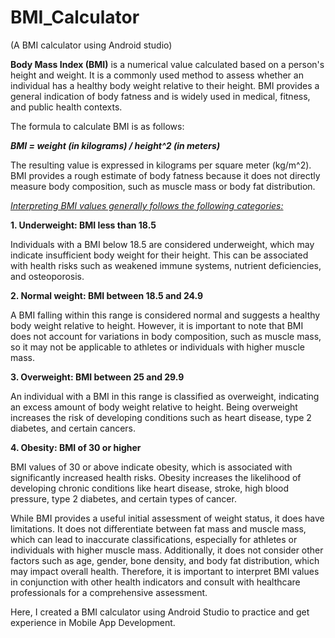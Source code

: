 # BMI_Calculator
(A BMI calculator using Android studio)

**Body Mass Index (BMI)** is a numerical value calculated based on a person's height and weight. It is a commonly used method to assess whether an individual has a healthy body weight relative to their height. BMI provides a general indication of body fatness and is widely used in medical, fitness, and public health contexts.


The formula to calculate BMI is as follows:

_**BMI = weight (in kilograms) / height^2 (in meters)**_

The resulting value is expressed in kilograms per square meter (kg/m^2). BMI provides a rough estimate of body fatness because it does not directly measure body composition, such as muscle mass or body fat distribution.



<u>_Interpreting BMI values generally follows the following categories:_</u>

**1. Underweight: BMI less than 18.5**

Individuals with a BMI below 18.5 are considered underweight, which may indicate insufficient body weight for their height. This can be associated with health risks such as weakened immune systems, nutrient deficiencies, and osteoporosis.

**2. Normal weight: BMI between 18.5 and 24.9**

A BMI falling within this range is considered normal and suggests a healthy body weight relative to height. However, it is important to note that BMI does not account for variations in body composition, such as muscle mass, so it may not be applicable to athletes or individuals with higher muscle mass.

**3. Overweight: BMI between 25 and 29.9**

An individual with a BMI in this range is classified as overweight, indicating an excess amount of body weight relative to height. Being overweight increases the risk of developing conditions such as heart disease, type 2 diabetes, and certain cancers.

**4. Obesity: BMI of 30 or higher**

BMI values of 30 or above indicate obesity, which is associated with significantly increased health risks. Obesity increases the likelihood of developing chronic conditions like heart disease, stroke, high blood pressure, type 2 diabetes, and certain types of cancer.


While BMI provides a useful initial assessment of weight status, it does have limitations. It does not differentiate between fat mass and muscle mass, which can lead to inaccurate classifications, especially for athletes or individuals with higher muscle mass. Additionally, it does not consider other factors such as age, gender, bone density, and body fat distribution, which may impact overall health. Therefore, it is important to interpret BMI values in conjunction with other health indicators and consult with healthcare professionals for a comprehensive assessment.

Here, I created a BMI calculator using Android Studio to practice and get experience in Mobile App Development. 
